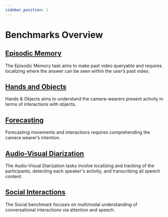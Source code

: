```yaml
---
sidebar_position: 1
---
```


# Benchmarks Overview

## [Episodic Memory](./episodic-memory.md)

The Episodic Memory task aims to make past video queryable and requires localizing where the answer can be seen within the user’s past video.

## [Hands and Objects](./hands-and-objects.md)

Hands & Objects aims to understand the camera-wearers present activity in terms of interactions with objects.

## [Forecasting](./forecasting.md)

Forecasting movements and interactions requires comprehending the camera wearer’s intention.

## [Audio-Visual Diarization](./av-diarization.md)

The Audio-Visual Diarization tasks involve localizing and tracking of the participants, detecting each speaker's activity, and transcribing all speech content.

## [Social Interactions](./social.md)

The Social benchmark focuses on multimodal understanding of conversational interactions via attention and speech.
